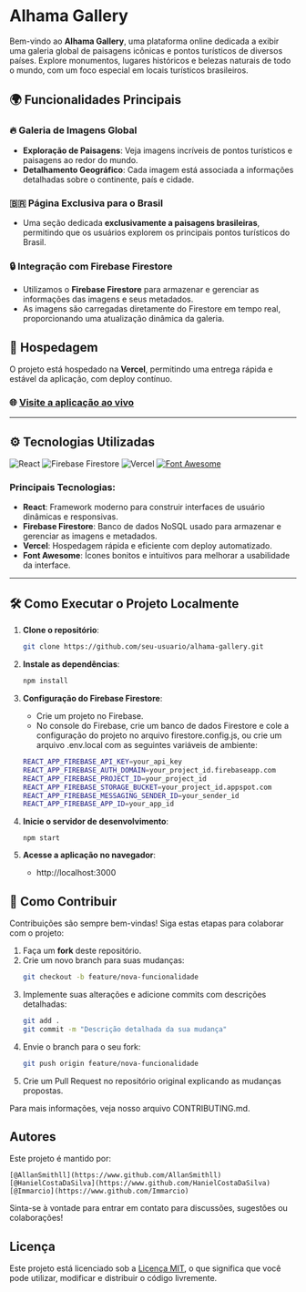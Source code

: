 # Alhama Gallery

Bem-vindo ao **Alhama Gallery**, uma plataforma online dedicada a exibir uma galeria global de paisagens icônicas e pontos turísticos de diversos países. Explore monumentos, lugares históricos e belezas naturais de todo o mundo, com um foco especial em locais turísticos brasileiros.

## 🌍 Funcionalidades Principais

### 🔥 Galeria de Imagens Global

- **Exploração de Paisagens**: Veja imagens incríveis de pontos turísticos e paisagens ao redor do mundo.
- **Detalhamento Geográfico**: Cada imagem está associada a informações detalhadas sobre o continente, país e cidade.

### 🇧🇷 Página Exclusiva para o Brasil

- Uma seção dedicada **exclusivamente a paisagens brasileiras**, permitindo que os usuários explorem os principais pontos turísticos do Brasil.

### 🔒 Integração com Firebase Firestore

- Utilizamos o **Firebase Firestore** para armazenar e gerenciar as informações das imagens e seus metadados.
- As imagens são carregadas diretamente do Firestore em tempo real, proporcionando uma atualização dinâmica da galeria.

## 🚀 Hospedagem

O projeto está hospedado na **Vercel**, permitindo uma entrega rápida e estável da aplicação, com deploy contínuo.

### 🌐 [Visite a aplicação ao vivo](https://alhama-gallery.vercel.app/)

---

## ⚙️ Tecnologias Utilizadas

![React](https://img.shields.io/badge/-React-000000?style=for-the-badge&logo=react&logoColor=white)
![Firebase Firestore](https://img.shields.io/badge/-Firebase-ffca28?style=for-the-badge&logo=firebase&logoColor=white)
![Vercel](https://img.shields.io/badge/-Vercel-000?style=for-the-badge&logo=vercel&logoColor=white)
[![Font Awesome](https://img.shields.io/badge/-Font%20Awesome-339AF0?style=for-the-badge&logo=font-awesome&logoColor=white)](https://fontawesome.com/)

### Principais Tecnologias:

- **React**: Framework moderno para construir interfaces de usuário dinâmicas e responsivas.
- **Firebase Firestore**: Banco de dados NoSQL usado para armazenar e gerenciar as imagens e metadados.
- **Vercel**: Hospedagem rápida e eficiente com deploy automatizado.
- **Font Awesome**: Ícones bonitos e intuitivos para melhorar a usabilidade da interface.

---

## 🛠️ Como Executar o Projeto Localmente

1. **Clone o repositório**:

   ```bash
   git clone https://github.com/seu-usuario/alhama-gallery.git

   ```

2. **Instale as dependências**:

   ```bash
   npm install

   ```

3. **Configuração do Firebase Firestore**:
   - Crie um projeto no Firebase.
   - No console do Firebase, crie um banco de dados Firestore e cole a configuração do projeto no arquivo firestore.config.js, ou crie um arquivo .env.local com as seguintes variáveis de ambiente:
    ```bash
    REACT_APP_FIREBASE_API_KEY=your_api_key
    REACT_APP_FIREBASE_AUTH_DOMAIN=your_project_id.firebaseapp.com
    REACT_APP_FIREBASE_PROJECT_ID=your_project_id
    REACT_APP_FIREBASE_STORAGE_BUCKET=your_project_id.appspot.com
    REACT_APP_FIREBASE_MESSAGING_SENDER_ID=your_sender_id
    REACT_APP_FIREBASE_APP_ID=your_app_id

4. **Inicie o servidor de desenvolvimento**:
    ```npm start
    npm start

5. **Acesse a aplicação no navegador**:
    - http://localhost:3000

## 🤝 Como Contribuir

Contribuições são sempre bem-vindas! Siga estas etapas para colaborar com o projeto:

1. Faça um **fork** deste repositório.
2. Crie um novo branch para suas mudanças:
    ```bash
    git checkout -b feature/nova-funcionalidade
3. Implemente suas alterações e adicione commits com descrições detalhadas:
    ```bash
    git add .
    git commit -m "Descrição detalhada da sua mudança"
4. Envie o branch para o seu fork:
    ```bash
    git push origin feature/nova-funcionalidade
5. Crie um Pull Request no repositório original explicando as mudanças propostas.

Para mais informações, veja nosso arquivo CONTRIBUTING.md.

## Autores

Este projeto é mantido por:

    [@AllanSmithll](https://www.github.com/AllanSmithll)
    [@HanielCostaDaSilva](https://www.github.com/HanielCostaDaSilva)
    [@Immarcio](https://www.github.com/Immarcio)

Sinta-se à vontade para entrar em contato para discussões, sugestões ou colaborações!

## Licença

Este projeto está licenciado sob a [Licença MIT](/LICENSE), o que significa que você pode utilizar, modificar e distribuir o código livremente.
